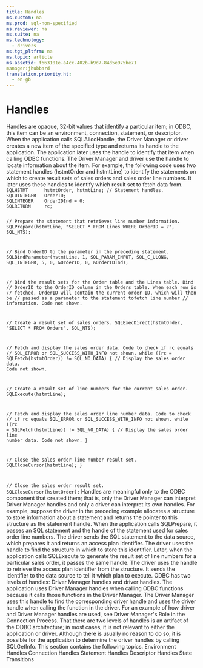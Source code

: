 ```yaml
---
title: Handles
ms.custom: na
ms.prod: sql-non-specified
ms.reviewer: na
ms.suite: na
ms.technology: 
  - drivers
ms.tgt_pltfrm: na
ms.topic: article
ms.assetid: f663101e-a4cc-402b-b9d7-84d5e975be71
manager:jhubbard
translation.priority.ht: 
  - en-gb
---
```

# Handles
<?xml version="1.0" encoding="utf-8"?>
<developerConceptualDocument xmlns="http://ddue.schemas.microsoft.com/authoring/2003/5" xmlns:xlink="http://www.w3.org/1999/xlink" xmlns:xsi="http://www.w3.org/2001/XMLSchema-instance" xsi:schemaLocation="http://ddue.schemas.microsoft.com/authoring/2003/5 http://dduestorage.blob.core.windows.net/ddueschema/developer.xsd">
  <introduction>
    <para>Handles are opaque, 32-bit values that identify a particular item; in ODBC, this item can be an environment, connection, statement, or descriptor. When the application calls <legacyBold>SQLAllocHandle</legacyBold>, the Driver Manager or driver creates a new item of the specified type and returns its handle to the application. The application later uses the handle to identify that item when calling ODBC functions. The Driver Manager and driver use the handle to locate information about the item.</para>
    <para>For example, the following code uses two statement handles (<legacyItalic>hstmtOrder</legacyItalic> and <legacyItalic>hstmtLine</legacyItalic>) to identify the statements on which to create result sets of sales orders and sales order line numbers. It later uses these handles to identify which result set to fetch data from.</para>
    <code>SQLHSTMT      hstmtOrder, hstmtLine; // Statement handles.
SQLUINTEGER   OrderID;
SQLINTEGER    OrderIDInd = 0;
SQLRETURN     rc;

// Prepare the statement that retrieves line number information.
SQLPrepare(hstmtLine, "SELECT * FROM Lines WHERE OrderID = ?", SQL_NTS);

// Bind OrderID to the parameter in the preceding statement.
SQLBindParameter(hstmtLine, 1, SQL_PARAM_INPUT, SQL_C_ULONG, SQL_INTEGER, 5, 0,
               &amp;OrderID, 0, &amp;OrderIDInd);

// Bind the result sets for the Order table and the Lines table. Bind
// OrderID to the OrderID column in the Orders table. When each row is
// fetched, OrderID will contain the current order ID, which will then be
// passed as a parameter to the statement tofetch line number
// information. Code not shown.

// Create a result set of sales orders.
SQLExecDirect(hstmtOrder, "SELECT * FROM Orders", SQL_NTS);

// Fetch and display the sales order data. Code to check if rc equals
// SQL_ERROR or SQL_SUCCESS_WITH_INFO not shown.
while ((rc = SQLFetch(hstmtOrder)) != SQL_NO_DATA) {
   // Display the sales order data. Code not shown.

   // Create a result set of line numbers for the current sales order.
   SQLExecute(hstmtLine);

   // Fetch and display the sales order line number data. Code to check
   // if rc equals SQL_ERROR or SQL_SUCCESS_WITH_INFO not shown.
   while ((rc = SQLFetch(hstmtLine)) != SQL_NO_DATA) {
      // Display the sales order line number data. Code not shown.
   }

   // Close the sales order line number result set.
   SQLCloseCursor(hstmtLine);
}

// Close the sales order result set.
SQLCloseCursor(hstmtOrder);</code>
    <para>Handles are meaningful only to the ODBC component that created them; that is, only the Driver Manager can interpret Driver Manager handles and only a driver can interpret its own handles.</para>
    <para>For example, suppose the driver in the preceding example allocates a structure to store information about a statement and returns the pointer to this structure as the statement handle. When the application calls <legacyBold>SQLPrepare</legacyBold>, it passes an SQL statement and the handle of the statement used for sales order line numbers. The driver sends the SQL statement to the data source, which prepares it and returns an access plan identifier. The driver uses the handle to find the structure in which to store this identifier.</para>
    <para>Later, when the application calls <legacyBold>SQLExecute</legacyBold> to generate the result set of line numbers for a particular sales order, it passes the same handle. The driver uses the handle to retrieve the access plan identifier from the structure. It sends the identifier to the data source to tell it which plan to execute.</para>
    <para>ODBC has two levels of handles: Driver Manager handles and driver handles. The application uses Driver Manager handles when calling ODBC functions because it calls those functions in the Driver Manager. The Driver Manager uses this handle to find the corresponding driver handle and uses the driver handle when calling the function in the driver. For an example of how driver and Driver Manager handles are used, see <legacyLink xlink:href="77c05630-5a8b-467d-b80e-c705dc06d601">Driver Manager's Role in the Connection Process</legacyLink>.</para>
    <para>That there are two levels of handles is an artifact of the ODBC architecture; in most cases, it is not relevant to either the application or driver. Although there is usually no reason to do so, it is possible for the application to determine the driver handles by calling <legacyBold>SQLGetInfo</legacyBold>.</para>
    <para>This section contains the following topics.  </para>
    <list class="bullet">
      <listItem>
        <para>             <legacyLink xlink:href="917f1b0c-272b-4e37-a1f5-87cd24b9fa21">Environment Handles</legacyLink>           </para>
      </listItem>
      <listItem>
        <para>             <legacyLink xlink:href="12222653-f04d-46d6-bdee-61348f5d550f">Connection Handles</legacyLink>           </para>
      </listItem>
      <listItem>
        <para>             <legacyLink xlink:href="65d6d78b-a8c8-489a-9dad-f8d127a44882">Statement Handles</legacyLink>           </para>
      </listItem>
      <listItem>
        <para>             <legacyLink xlink:href="7741035c-f3e7-4c89-901e-fe528392f67d">Descriptor Handles</legacyLink>           </para>
      </listItem>
      <listItem>
        <para>             <legacyLink xlink:href="fc741611-6535-43cc-8156-6d897d04664e">State Transitions</legacyLink>           </para>
      </listItem>
    </list>
  </introduction>
  <relatedTopics />
</developerConceptualDocument>